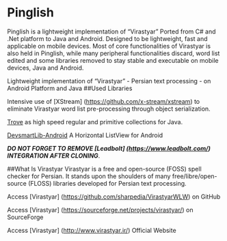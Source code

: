 # Pinglish
Pinglish is a lightweight implementation of “Virastyar” Ported from C# and .Net platform to Java and Android. Designed to be lightweight, fast and applicable on mobile devices. Most of core functionalities of Virastyar is also held in Pinglish, while many peripheral functionalities discard, word list edited and some libraries removed to stay stable and executable on mobile devices, Java and Android.


Lightweight implementation of “Virastyar” - Persian text processing - on Android Platform and Java
##Used Libraries 

Intensive use of [XStream] (https://github.com/x-stream/xstream) to eliminate Virastyar word list pre-processing through object serialization.

[Trove](http://trove.starlight-systems.com/) as high speed regular and primitive collections for Java.

[DevsmartLib-Android](https://github.com/dinocore1/DevsmartLib-Android) A Horizontal ListView for Android


**_DO NOT FORGET TO REMOVE [Leadbolt] (https://www.leadbolt.com/) INTEGRATION AFTER CLONING_**.

##What Is Virastyar 
Virastyar is a free and open-source (FOSS) spell checker for Persian. It stands upon the shoulders of many free/libre/open-source (FLOSS) libraries developed for Persian text processing.

Access [Virastyar] (https://github.com/sharpedia/VirastyarWLW) on GitHub

Access [Virastyar] (https://sourceforge.net/projects/virastyar/) on SourceForge

Access [Virastyar] (http://www.virastyar.ir/) Official Website

